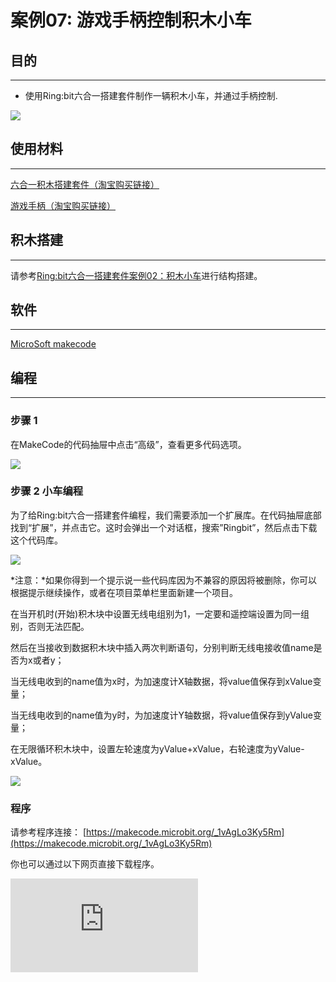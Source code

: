 ﻿# 案例07: 游戏手柄控制积木小车

## 目的
---

- 使用Ring:bit六合一搭建套件制作一辆积木小车，并通过手柄控制.

![](https://wiki-media-ef.oss-cn-hongkong.aliyuncs.com/docs/microbit/building-blocks/ringbit-bricks-pack/images/Ringbit_Bricks_Pack_case_02_01.png)






## 使用材料
---
[六合一积木搭建套件（淘宝购买链接）](https://item.taobao.com/item.htm?ft=t&id=619734013239)

[游戏手柄（淘宝购买链接）](https://item.taobao.com/item.htm?ft=t&id=582662338443)




## 积木搭建
---

请参考[Ring:bit六合一搭建套件案例02：积木小车](https://www.elecfreaks.com/learn-cn/microbitKit/ring_bit_bricks_pack/ringbit_bricks_pack_case_02.html#ring-bit02)进行结构搭建。



## 软件
---

[MicroSoft makecode](https://makecode.microbit.org/#)

## 编程

---

### 步骤 1

在MakeCode的代码抽屉中点击“高级”，查看更多代码选项。



![](https://wiki-media-ef.oss-cn-hongkong.aliyuncs.com/docs/microbit/building-blocks/ringbit-bricks-pack/images/Ringbit_Bricks_Pack_case_02_03.png)




### 步骤 2    小车编程


为了给Ring:bit六合一搭建套件编程，我们需要添加一个扩展库。在代码抽屉底部找到“扩展”，并点击它。这时会弹出一个对话框，搜索”Ringbit”，然后点击下载这个代码库。




![](https://wiki-media-ef.oss-cn-hongkong.aliyuncs.com/docs/microbit/building-blocks/ringbit-bricks-pack/images/Ringbit_Bricks_Pack_case_02_04.png)




*注意：*如果你得到一个提示说一些代码库因为不兼容的原因将被删除，你可以根据提示继续操作，或者在项目菜单栏里面新建一个项目。



在当开机时(开始)积木块中设置无线电组别为1，一定要和遥控端设置为同一组别，否则无法匹配。

然后在当接收到数据积木块中插入两次判断语句，分别判断无线电接收值name是否为x或者y；

当无线电收到的name值为x时，为加速度计X轴数据，将value值保存到xValue变量；

当无线电收到的name值为y时，为加速度计Y轴数据，将value值保存到yValue变量；

在无限循环积木块中，设置左轮速度为yValue+xValue，右轮速度为yValue-xValue。



![](https://wiki-media-ef.oss-cn-hongkong.aliyuncs.com/docs/microbit/building-blocks/ringbit-bricks-pack/images/Ringbit_Bricks_Pack_case_cn_07_05.png)

### 程序

请参考程序连接： [https://makecode.microbit.org/_1vAgLo3Ky5Rm](https://makecode.microbit.org/_1vAgLo3Ky5Rm)


你也可以通过以下网页直接下载程序。

<div
    style={{
        position: 'relative',
        paddingBottom: '60%',
        overflow: 'hidden',
    }}
>
    <iframe
        src="https://makecode.microbit.org/_1vAgLo3Ky5Rm"
        frameborder="0"
        sandbox="allow-popups allow-forms allow-scripts allow-same-origin"
        style={{
            position: 'absolute',
            width: '100%',
            height: '100%',
        }}
    />
</div>



### 步骤 3    游戏手柄编程

为了给游戏手柄编程，我们需要添加一个扩展库。在代码抽屉底部找到“扩展”，并点击它。这时会弹出一个对话框，搜索”joystickbit”，然后点击下载这个代码库。




![](https://wiki-media-ef.oss-cn-hongkong.aliyuncs.com/docs/microbit/building-blocks/ringbit-bricks-pack/images/Ringbit_Bricks_Pack_case_cn_07_06.png)




*注意：*如果你得到一个提示说一些代码库因为不兼容的原因将被删除，你可以根据提示继续操作，或者在项目菜单栏里面新建一个项目。

在当开机时积木块中设置无线电组别为1；

X轴和Y轴的数值范围为0~1023，当摇杆位置在中心的时候，它的理论值为512，故需要将0~1023map映射到-100~100这个范围之内。

在无限循环积木块中设置变量x它的值为X轴的读值映射到-100~100这个范围的值。

在无限循环积木块中设置变量y它的值为y轴的读值映射到100~-100这个范围的值。

通过无线发送值将变量x和变量y发送出去。



![](https://wiki-media-ef.oss-cn-hongkong.aliyuncs.com/docs/microbit/building-blocks/ringbit-bricks-pack/images/Ringbit_Bricks_Pack_case_cn_07_07.png)




### 程序

请参考程序连接：[https://makecode.microbit.org/_Ct3UpWKx3eb0](https://makecode.microbit.org/_Ct3UpWKx3eb0)

你也可以通过以下网页直接下载程序。

<div
    style={{
        position: 'relative',
        paddingBottom: '60%',
        overflow: 'hidden',
    }}
>
    <iframe
        src="https://makecode.microbit.org/_Ct3UpWKx3eb0"
        frameborder="0"
        sandbox="allow-popups allow-forms allow-scripts allow-same-origin"
        style={{
            position: 'absolute',
            width: '100%',
            height: '100%',
        }}
    />
</div>



### Result
---
用手柄摇杆可以控制小车前进后退转弯速度等。


## Exploration
---

## FAQ
---
## Relevant File
---
